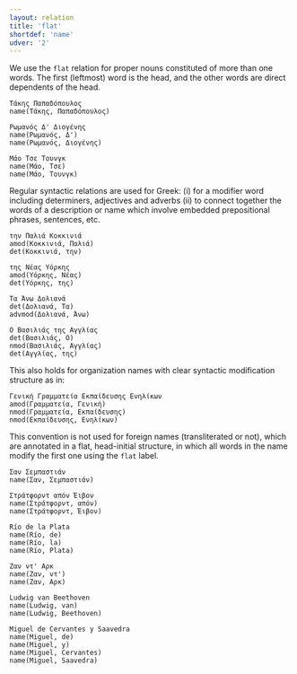 ```yaml
---
layout: relation
title: 'flat'
shortdef: 'name'
udver: '2'
---
```


We use the `flat` relation for proper nouns constituted of more than one words.
The first (leftmost) word is the head, and the other words are direct dependents of the head.

~~~ sdparse
Τάκης Παπαδόπουλος
name(Τάκης, Παπαδόπουλος)
~~~

~~~ sdparse
Ρωμανός Δ' Διογένης
name(Ρωμανός, Δ')
name(Ρωμανός, Διογένης)
~~~

~~~ sdparse
Μάο Τσε Τουνγκ
name(Μάο, Τσε)
name(Μάο, Τουνγκ)
~~~

Regular syntactic relations are used for Greek:
(i) for a modifier word including determiners, adjectives and adverbs
(ii) to connect together the words of a description or name which involve embedded prepositional phrases, sentences, etc.

~~~ sdparse
την Παλιά Κοκκινιά
amod(Κοκκινιά, Παλιά)
det(Κοκκινιά, την)
~~~

~~~ sdparse
της Νέας Υόρκης
amod(Υόρκης, Νέας)
det(Υόρκης, της)
~~~

~~~ sdparse
Τα Άνω Δολιανά
det(Δολιανά, Τα)
advmod(Δολιανά, Άνω)
~~~

~~~ sdparse
Ο Βασιλιάς της Αγγλίας
det(Βασιλιάς, Ο)
nmod(Βασιλιάς, Αγγλίας)
det(Αγγλίας, της)
~~~

This also holds for organization names with clear syntactic modification structure as in:

~~~ sdparse
Γενική Γραμματεία Εκπαίδευσης Ενηλίκων
amod(Γραμματεία, Γενική)
nmod(Γραμματεία, Εκπαίδευσης)
nmod(Εκπαίδευσης, Ενηλίκων)
~~~

This convention is not used for foreign names (transliterated or not), which are annotated in a flat, head-initial structure, in
which all words in the name modify the first one using the `flat` label.

~~~ sdparse
Σαν Σεμπαστιάν
name(Σαν, Σεμπαστιάν)
~~~

~~~ sdparse
Στράτφορντ απόν Έιβον
name(Στράτφορντ, απόν)
name(Στράτφορντ, Έιβον)
~~~

~~~ sdparse
Río de la Plata
name(Río, de)
name(Río, la)
name(Río, Plata)
~~~

~~~ sdparse
Ζαν ντ' Αρκ
name(Ζαν, ντ')
name(Ζαν, Αρκ)
~~~

~~~ sdparse
Ludwig van Beethoven
name(Ludwig, van)
name(Ludwig, Beethoven)
~~~

~~~ sdparse
Miguel de Cervantes y Saavedra
name(Miguel, de)
name(Miguel, y)
name(Miguel, Cervantes)
name(Miguel, Saavedra)
~~~


<!-- Interlanguage links updated Út 9. května 2023, 20:04:15 CEST -->

